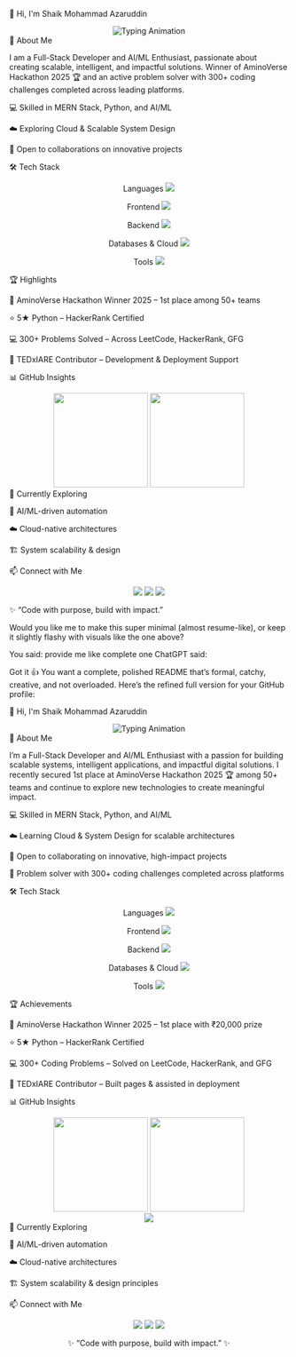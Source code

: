 👋 Hi, I'm Shaik Mohammad Azaruddin
<div align="center"> <img src="https://readme-typing-svg.herokuapp.com?lines=Full-Stack+Developer;AI+%26+ML+Enthusiast;Hackathon+Winner;Problem+Solver&center=true&width=400&height=45&color=70a5fd&pause=1000" alt="Typing Animation"> </div>
🚀 About Me

I am a Full-Stack Developer and AI/ML Enthusiast, passionate about creating scalable, intelligent, and impactful solutions.
Winner of AminoVerse Hackathon 2025 🏆 and an active problem solver with 300+ coding challenges completed across leading platforms.

💻 Skilled in MERN Stack, Python, and AI/ML

☁️ Exploring Cloud & Scalable System Design

🤝 Open to collaborations on innovative projects

🛠️ Tech Stack
<div align="center">

Languages
<img src="https://skillicons.dev/icons?i=python,java,javascript,typescript" />

Frontend
<img src="https://skillicons.dev/icons?i=react,html,css,tailwind" />

Backend
<img src="https://skillicons.dev/icons?i=nodejs,express" />

Databases & Cloud
<img src="https://skillicons.dev/icons?i=mongodb,aws,vercel" />

Tools
<img src="https://skillicons.dev/icons?i=git,github,postman,idea,linux" />

</div>
🏆 Highlights

🥇 AminoVerse Hackathon Winner 2025 – 1st place among 50+ teams

⭐ 5★ Python – HackerRank Certified

💻 300+ Problems Solved – Across LeetCode, HackerRank, GFG

🎤 TEDxIARE Contributor – Development & Deployment Support

📊 GitHub Insights
<div align="center"> <img height="170em" src="https://github-readme-stats.vercel.app/api?username=mohammadazaruddinshaik&show_icons=true&theme=tokyonight&hide_border=true" /> <img height="170em" src="https://github-readme-stats.vercel.app/api/top-langs/?username=mohammadazaruddinshaik&layout=compact&theme=tokyonight&hide_border=true" /> </div>
🌱 Currently Exploring

🤖 AI/ML-driven automation

☁️ Cloud-native architectures

🏗️ System scalability & design

📫 Connect with Me
<div align="center"> <a href="mailto:mohammadazaruddinsk@gmail.com"><img src="https://img.shields.io/badge/Gmail-D14836?style=for-the-badge&logo=gmail&logoColor=white"/></a> <a href="https://linkedin.com/in/mohammadazaruddinshaik"><img src="https://img.shields.io/badge/LinkedIn-0077B5?style=for-the-badge&logo=linkedin&logoColor=white"/></a> <a href="https://github.com/mohammadazaruddinshaik"><img src="https://img.shields.io/badge/GitHub-181717?style=for-the-badge&logo=github&logoColor=white"/></a> </div>

✨ “Code with purpose, build with impact.”

Would you like me to make this super minimal (almost resume-like), or keep it slightly flashy with visuals like the one above?

You said:
provide me like complete one
ChatGPT said:

Got it 👍 You want a complete, polished README that’s formal, catchy, creative, and not overloaded.
Here’s the refined full version for your GitHub profile:

👋 Hi, I'm Shaik Mohammad Azaruddin
<div align="center"> <img src="https://readme-typing-svg.herokuapp.com?lines=Full-Stack+Developer;AI+%26+ML+Enthusiast;Hackathon+Winner;Problem+Solver&center=true&width=450&height=45&color=70a5fd&pause=1000" alt="Typing Animation"> </div>
🚀 About Me

I’m a Full-Stack Developer and AI/ML Enthusiast with a passion for building scalable systems, intelligent applications, and impactful digital solutions.
I recently secured 1st place at AminoVerse Hackathon 2025 🏆 among 50+ teams and continue to explore new technologies to create meaningful impact.

💻 Skilled in MERN Stack, Python, and AI/ML

☁️ Learning Cloud & System Design for scalable architectures

🤝 Open to collaborating on innovative, high-impact projects

🧩 Problem solver with 300+ coding challenges completed across platforms

🛠️ Tech Stack
<div align="center">

Languages
<img src="https://skillicons.dev/icons?i=python,java,javascript,typescript" />

Frontend
<img src="https://skillicons.dev/icons?i=react,html,css,tailwind" />

Backend
<img src="https://skillicons.dev/icons?i=nodejs,express" />

Databases & Cloud
<img src="https://skillicons.dev/icons?i=mongodb,aws,vercel" />

Tools
<img src="https://skillicons.dev/icons?i=git,github,postman,idea,linux" />

</div>
🏆 Achievements

🥇 AminoVerse Hackathon Winner 2025 – 1st place with ₹20,000 prize

⭐ 5★ Python – HackerRank Certified

💻 300+ Coding Problems – Solved on LeetCode, HackerRank, and GFG

🎤 TEDxIARE Contributor – Built pages & assisted in deployment

📊 GitHub Insights
<div align="center"> <img height="170em" src="https://github-readme-stats.vercel.app/api?username=mohammadazaruddinshaik&show_icons=true&theme=tokyonight&hide_border=true" /> <img height="170em" src="https://github-readme-stats.vercel.app/api/top-langs/?username=mohammadazaruddinshaik&layout=compact&theme=tokyonight&hide_border=true" /> </div> <div align="center"> <img src="https://github-readme-streak-stats.herokuapp.com/?user=mohammadazaruddinshaik&theme=tokyonight&hide_border=true"/> </div>
🌱 Currently Exploring

🤖 AI/ML-driven automation

☁️ Cloud-native architectures

🏗️ System scalability & design principles

📫 Connect with Me
<div align="center"> <a href="mailto:mohammadazaruddinsk@gmail.com"><img src="https://img.shields.io/badge/Gmail-D14836?style=for-the-badge&logo=gmail&logoColor=white"/></a> <a href="https://linkedin.com/in/mohammadazaruddinshaik"><img src="https://img.shields.io/badge/LinkedIn-0077B5?style=for-the-badge&logo=linkedin&logoColor=white"/></a> <a href="https://github.com/mohammadazaruddinshaik"><img src="https://img.shields.io/badge/GitHub-181717?style=for-the-badge&logo=github&logoColor=white"/></a> </div>
<div align="center">

✨ “Code with purpose, build with impact.” ✨

</div>
